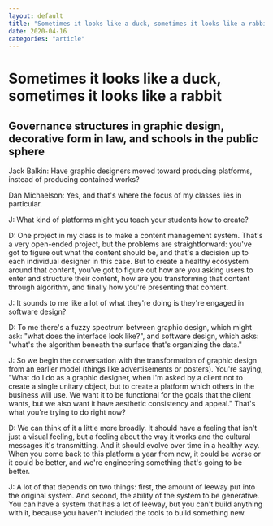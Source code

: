 ```yaml
---
layout: default
title: "Sometimes it looks like a duck, sometimes it looks like a rabbit"
date: 2020-04-16
categories: "article"
---
```


# Sometimes it looks like a duck, sometimes it looks like a rabbit

## Governance structures in graphic design, decorative form in law, and schools in the public sphere

Jack Balkin: Have graphic designers moved toward producing platforms, instead of producing contained works?

Dan Michaelson: Yes, and that's where the focus of my classes lies in particular.

J: What kind of platforms might you teach your students how to create?

D: One project in my class is to make a content management system. That's a very open-ended project, but the problems are straightforward: you've got to figure out what the content should be, and that's a decision up to each individual designer in this case. But to create a healthy ecosystem around that content, you've got to figure out how are you asking users to enter and structure their content, how are you transforming that content through algorithm, and finally how you're presenting that content.

J: It sounds to me like a lot of what they're doing is they're engaged in software design?

D: To me there's a fuzzy spectrum between graphic design, which might ask: "what does the interface look like?", and software design, which asks: "what's the algorithm beneath the surface that's organizing the data."

J: So we begin the conversation with the transformation of graphic design from an earlier model (things like advertisements or posters). You're saying, "What do I do as a graphic designer, when I'm asked by a client not to create a single unitary object, but to create a platform which others in the business will use. We want it to be functional for the goals that the client wants, but we also want it have aesthetic consistency and appeal." That's what you're trying to do right now?

D: We can think of it a little more broadly. It should have a feeling that isn't just a visual feeling, but a feeling about the way it works and the cultural messages it's transmitting. And it should evolve over time in a healthy way. When you come back to this platform a year from now, it could be worse or it could be better, and we're engineering something that's going to be better.

J: A lot of that depends on two things: first, the amount of leeway put into the original system. And second, the ability of the system to be generative. You can have a system that has a lot of leeway, but you can't build anything with it, because you haven't included the tools to build something new.